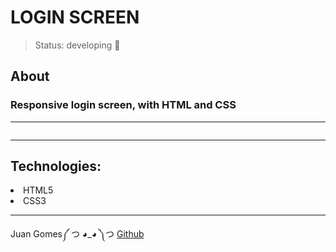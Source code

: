 <h1>LOGIN SCREEN</h1>

> Status: developing 🚀

<h2>About</h2>
<h3>Responsive login screen, with HTML and CSS</h3>

---
<img src="">



---
<h2>Technologies:</h2>
<li>HTML5
<li>CSS3

---



Juan Gomes༼ つ ◕_◕ ༽つ <a href="https://github.com/juamgomes" target="_blank" rel="external">Github</a>
